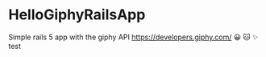 # HelloGiphyRailsApp
Simple rails 5 app with the giphy API https://developers.giphy.com/ 😀 🐱 ✨ 
test
